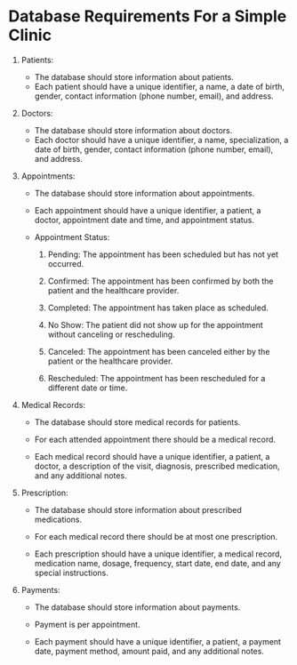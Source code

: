 # Database Requirements For a Simple Clinic

1. Patients:
   
   - The database should store information about patients.
   - Each patient should have a unique identifier, a name, a
     date of birth, gender, contact information (phone number,
     email), and address.

2. Doctors:
   
   - The database should store information about doctors.
   - Each doctor should have a unique identifier, a name,
     specialization, a date of birth, gender, contact
     information (phone number, email), and address.

3. Appointments:
   
   - The database should store information about appointments.
   
   - Each appointment should have a unique identifier, a
     patient, a doctor, appointment date and time, and
     appointment status.
   
   - Appointment Status:
     
     1. Pending: The appointment has been scheduled but has not
          yet occurred.
     
     2. Confirmed: The appointment has been confirmed by both
          the patient and the healthcare provider.
     
     3. Completed: The appointment has taken place as scheduled.
     
     4. No Show: The patient did not show up for the appointment
          without canceling or rescheduling.
     
     5. Canceled: The appointment has been canceled either by
          the patient or the healthcare provider.
     
     6. Rescheduled: The appointment has been rescheduled for a
          different date or time.

4. Medical Records:
   
   - The database should store medical records for patients.
   
   - For each attended appointment there should be a medical
     record.
   
   - Each medical record should have a unique identifier, a
     patient, a doctor, a description of the visit, diagnosis,
     prescribed medication, and any additional notes.

5. Prescription:
   
   - The database should store information about prescribed
     medications.
   
   - For each medical record there should be at most one
     prescription.
   
   - Each prescription should have a unique identifier, a
     medical record, medication name, dosage, frequency, start
     date, end date, and any special instructions.

6. Payments:
   
   - The database should store information about payments.
   
   - Payment is per appointment.
   
   - Each payment should have a unique identifier, a patient, a
     payment date, payment method, amount paid, and any additional
     notes.
